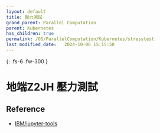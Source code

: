 ```yaml
---
layout: default
title: 壓力測試
grand_parent: Parallel Computation
parent: Kubernetes
has_children: true
permalink: /OS/ParallelComputation/Kubernetes/stresstest
last_modified_date:   2024-10-06 15:15:50
---
```


{: .fs-6 .fw-300 }

# 地端Z2JH 壓力測試

## Reference


- [IBM/jupyter-tools](https://github.com/IBM/jupyter-tools/tree/master)

